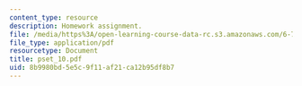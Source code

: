 ```yaml
---
content_type: resource
description: Homework assignment.
file: /media/https%3A/open-learning-course-data-rc.s3.amazonaws.com/6-781j-submicrometer-and-nanometer-technology-spring-2006/8b9980bd5e5c9f11af21ca12b95df8b7_pset_10.pdf
file_type: application/pdf
resourcetype: Document
title: pset_10.pdf
uid: 8b9980bd-5e5c-9f11-af21-ca12b95df8b7
---
```

